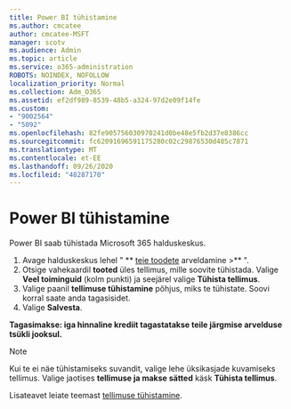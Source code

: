 ```yaml
---
title: Power BI tühistamine
ms.author: cmcatee
author: cmcatee-MSFT
manager: scotv
ms.audience: Admin
ms.topic: article
ms.service: o365-administration
ROBOTS: NOINDEX, NOFOLLOW
localization_priority: Normal
ms.collection: Adm_O365
ms.assetid: ef2df989-8539-48b5-a324-97d2e09f14fe
ms.custom:
- "9002564"
- "5092"
ms.openlocfilehash: 82fe905756030970241d0be48e5fb2d37e8386cc
ms.sourcegitcommit: fc62091696591175280c02c29876530d485c7871
ms.translationtype: MT
ms.contentlocale: et-EE
ms.lasthandoff: 09/26/2020
ms.locfileid: "48287170"
---
```

# <a name="cancel-power-bi"></a>Power BI tühistamine

Power BI saab tühistada Microsoft 365 halduskeskus.

1. Avage halduskeskus lehel " ** [teie toodete](https://go.microsoft.com/fwlink/p/?linkid=842054) arveldamine >** ".
2. Otsige vahekaardil **tooted** üles tellimus, mille soovite tühistada. Valige **Veel toiminguid** (kolm punkti) ja seejärel valige **Tühista tellimus**.
3. Valige paanil **tellimuse tühistamine** põhjus, miks te tühistate. Soovi korral saate anda tagasisidet.
4. Valige **Salvesta**.

**Tagasimakse: iga hinnaline krediit tagastatakse teile järgmise arvelduse tsükli jooksul.**

> [!NOTE]
> Kui te ei näe tühistamiseks suvandit, valige lehe üksikasjade kuvamiseks tellimus. Valige jaotises **tellimuse ja makse sätted** käsk **Tühista tellimus**.

Lisateavet leiate teemast [tellimuse tühistamine](https://docs.microsoft.com/microsoft-365/commerce/subscriptions/cancel-your-subscription).